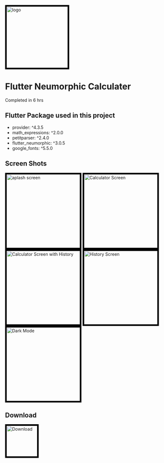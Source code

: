 <img  src = "https://raw.github.com/wekex35/FlutterCalculator/master/screenshots/logo.png" style="border:5px solid black" alt="logo" width="200">


# Flutter Neumorphic Calculater
Completed in 6 hrs

## Flutter Package used in this project
<ul>
<li>provider: ^4.3.5</li>
<li>math_expressions: ^2.0.0</li>
<li>petitparser: ^2.4.0</li>
<li>flutter_neumorphic: ^3.0.5</li>
<li>google_fonts: ^5.5.0</li>
</ul>

## Screen Shots
<div float="left">
<img  src = "https://raw.github.com/wekex35/FlutterCalculator/master/screenshots/Screenshot_6.png" style="border:5px solid black" alt="aplash screen" width="240">

<img  src = "https://raw.github.com/wekex35/FlutterCalculator/master/screenshots/Screenshot_2.png" style="border:5px solid black" alt="Calculator Screen" width="240">
<img  src = "https://raw.github.com/wekex35/FlutterCalculator/master/screenshots/Screenshot_4.png" style="border:5px solid black" alt="Calculator Screen with History" width="240">
<img  src = "https://raw.github.com/wekex35/FlutterCalculator/master/screenshots/Screenshot_5.png" style="border:5px solid black" alt="History Screen" width="240">
<img  src = "https://raw.github.com/wekex35/FlutterCalculator/master/screenshots/Screenshot_7.png" style="border:5px solid black" alt="Dark Mode" width="240">
</div>

## Download

 <a href="https://raw.github.com/wekex35/FlutterCalculator/master/screenshots/app-release.apk" download>
 <img  src = "https://raw.github.com/wekex35/FlutterCalculator/master/screenshots/logo.png" style="border:5px solid black" alt="Download" width="100">
 </a> 









